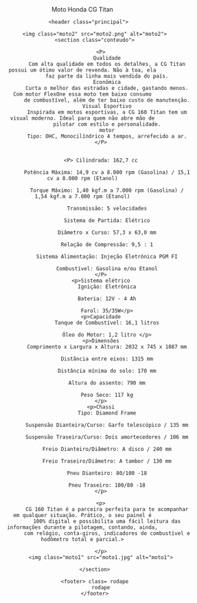 <!DOCTYPE html>
<html lang="en" <head>
<meta charset="UTF-8">
<meta http-equiv="X-UA-Compatible" content=" IE=edge">
<meta name="viewport" content="width=device-width, initial-scale=1.0">
<title> site criativo 3</title>
<link rel="stylesheet" href="style.css">

<head>

<body>
    <header class="cabecalho">
        Moto Honda CG Titan

        <header class="principal">

            <img class="moto2" src="moto2.png" alt="moto2">
            <section class="conteudo">

                <P>
                    Qualidade
                    Com alta qualidade em todos os detalhes, a CG Titan possui um ótimo valor de revenda. Não à toa, ela
                    faz parte da linha mais vendida do país.
                    Econômica
                    Curta o melhor das estradas e cidade, gastando menos. Com motor FlexOne essa moto tem baixo consumo
                    de combustível, além de ter baixo custo de manutenção.
                    Visual Esportivo
                    Inspirada em motos esportivas, a CG 160 Titan tem um visual moderno. Ideal para quem não abre mão de
                    pilotar com estilo e personalidade.
                    motor
                    Tipo: OHC, Monocilíndrico 4 tempos, arrefecido a ar.
                </P>


                <P> Cilindrada: 162,7 cc

                    Potência Máxima: 14,9 cv a 8.000 rpm (Gasolina) / 15,1 cv a 8.000 rpm (Etanol)

                    Torque Máximo: 1,40 kgf.m a 7.000 rpm (Gasolina) / 1,54 kgf.m a 7.000 rpm (Etanol)

                    Transmissão: 5 velocidades

                    Sistema de Partida: Elétrico

                    Diâmetro x Curso: 57,3 x 63,0 mm

                    Relação de Compressão: 9,5 : 1

                    Sistema Alimentação: Injeção Eletrônica PGM FI

                    Combustível: Gasolina e/ou Etanol
                </P>
                <p>Sistema elétrico
                    Ignição: Eletrônica

                    Bateria: 12V - 4 Ah

                    Farol: 35/35W</p>
                <p>Capacidade
                    Tanque de Combustível: 16,1 litros

                    Óleo do Motor: 1,2 litro </p>
                <p>Dimensões
                    Comprimento x Largura x Altura: 2032 x 745 x 1087 mm

                    Distância entre eixos: 1315 mm

                    Distância mínima do solo: 170 mm

                    Altura do assento: 790 mm

                    Peso Seco: 117 kg
                </p>
                <p>Chassi
                    Tipo: Diamond Frame

                    Suspensão Dianteira/Curso: Garfo telescópico / 135 mm

                    Suspensão Traseira/Curso: Dois amortecedores / 106 mm

                    Freio Dianteiro/Diâmetro: A disco / 240 mm

                    Freio Traseiro/Diâmetro: A tambor / 130 mm

                    Pneu Dianteiro: 80/100 -18

                    Pneu Traseiro: 100/80 -18
                </p>

                <p>
                    CG 160 Titan é a parceira perfeita para te acompanhar em qualquer situação. Prático, o seu painel é
                    100% digital e possibilita uma fácil leitura das informações durante a pilotagem, contando, ainda,
                    com relógio, conta-giros, indicadores de combustível e hodômetro total e parcial.>

                </p>
                <img class="moto1" src="moto1.jpg" alt="moto1">

            </section>

            <footer> class= rodape
                rodape
            </footer>